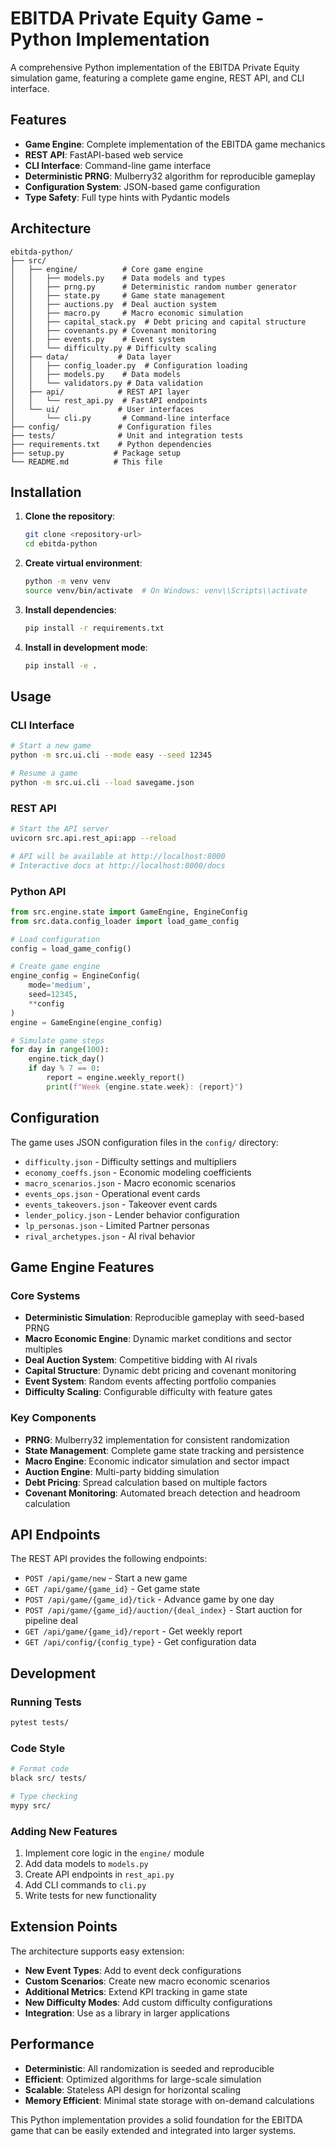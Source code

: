 # EBITDA Private Equity Game - Python Implementation

A comprehensive Python implementation of the EBITDA Private Equity simulation game, featuring a complete game engine, REST API, and CLI interface.

## Features

- **Game Engine**: Complete implementation of the EBITDA game mechanics
- **REST API**: FastAPI-based web service
- **CLI Interface**: Command-line game interface
- **Deterministic PRNG**: Mulberry32 algorithm for reproducible gameplay
- **Configuration System**: JSON-based game configuration
- **Type Safety**: Full type hints with Pydantic models

## Architecture

```
ebitda-python/
├── src/
│   ├── engine/          # Core game engine
│   │   ├── models.py    # Data models and types
│   │   ├── prng.py      # Deterministic random number generator
│   │   ├── state.py     # Game state management
│   │   ├── auctions.py  # Deal auction system
│   │   ├── macro.py     # Macro economic simulation
│   │   ├── capital_stack.py  # Debt pricing and capital structure
│   │   ├── covenants.py # Covenant monitoring
│   │   ├── events.py    # Event system
│   │   └── difficulty.py # Difficulty scaling
│   ├── data/           # Data layer
│   │   ├── config_loader.py  # Configuration loading
│   │   ├── models.py    # Data models
│   │   └── validators.py # Data validation
│   ├── api/            # REST API layer
│   │   └── rest_api.py  # FastAPI endpoints
│   └── ui/             # User interfaces
│       └── cli.py       # Command-line interface
├── config/             # Configuration files
├── tests/              # Unit and integration tests
├── requirements.txt    # Python dependencies
├── setup.py           # Package setup
└── README.md          # This file
```

## Installation

1. **Clone the repository**:
   ```bash
   git clone <repository-url>
   cd ebitda-python
   ```

2. **Create virtual environment**:
   ```bash
   python -m venv venv
   source venv/bin/activate  # On Windows: venv\\Scripts\\activate
   ```

3. **Install dependencies**:
   ```bash
   pip install -r requirements.txt
   ```

4. **Install in development mode**:
   ```bash
   pip install -e .
   ```

## Usage

### CLI Interface
```bash
# Start a new game
python -m src.ui.cli --mode easy --seed 12345

# Resume a game
python -m src.ui.cli --load savegame.json
```

### REST API
```bash
# Start the API server
uvicorn src.api.rest_api:app --reload

# API will be available at http://localhost:8000
# Interactive docs at http://localhost:8000/docs
```

### Python API
```python
from src.engine.state import GameEngine, EngineConfig
from src.data.config_loader import load_game_config

# Load configuration
config = load_game_config()

# Create game engine
engine_config = EngineConfig(
    mode='medium',
    seed=12345,
    **config
)
engine = GameEngine(engine_config)

# Simulate game steps
for day in range(100):
    engine.tick_day()
    if day % 7 == 0:
        report = engine.weekly_report()
        print(f"Week {engine.state.week}: {report}")
```

## Configuration

The game uses JSON configuration files in the `config/` directory:

- `difficulty.json` - Difficulty settings and multipliers
- `economy_coeffs.json` - Economic modeling coefficients
- `macro_scenarios.json` - Macro economic scenarios
- `events_ops.json` - Operational event cards
- `events_takeovers.json` - Takeover event cards
- `lender_policy.json` - Lender behavior configuration
- `lp_personas.json` - Limited Partner personas
- `rival_archetypes.json` - AI rival behavior

## Game Engine Features

### Core Systems
- **Deterministic Simulation**: Reproducible gameplay with seed-based PRNG
- **Macro Economic Engine**: Dynamic market conditions and sector multiples
- **Deal Auction System**: Competitive bidding with AI rivals
- **Capital Structure**: Dynamic debt pricing and covenant monitoring
- **Event System**: Random events affecting portfolio companies
- **Difficulty Scaling**: Configurable difficulty with feature gates

### Key Components
- **PRNG**: Mulberry32 implementation for consistent randomization
- **State Management**: Complete game state tracking and persistence
- **Macro Engine**: Economic indicator simulation and sector impact
- **Auction Engine**: Multi-party bidding simulation
- **Debt Pricing**: Spread calculation based on multiple factors
- **Covenant Monitoring**: Automated breach detection and headroom calculation

## API Endpoints

The REST API provides the following endpoints:

- `POST /api/game/new` - Start a new game
- `GET /api/game/{game_id}` - Get game state
- `POST /api/game/{game_id}/tick` - Advance game by one day
- `POST /api/game/{game_id}/auction/{deal_index}` - Start auction for pipeline deal
- `GET /api/game/{game_id}/report` - Get weekly report
- `GET /api/config/{config_type}` - Get configuration data

## Development

### Running Tests
```bash
pytest tests/
```

### Code Style
```bash
# Format code
black src/ tests/

# Type checking
mypy src/
```

### Adding New Features
1. Implement core logic in the `engine/` module
2. Add data models to `models.py`
3. Create API endpoints in `rest_api.py`
4. Add CLI commands to `cli.py`
5. Write tests for new functionality

## Extension Points

The architecture supports easy extension:

- **New Event Types**: Add to event deck configurations
- **Custom Scenarios**: Create new macro economic scenarios
- **Additional Metrics**: Extend KPI tracking in game state
- **New Difficulty Modes**: Add custom difficulty configurations
- **Integration**: Use as a library in larger applications

## Performance

- **Deterministic**: All randomization is seeded and reproducible
- **Efficient**: Optimized algorithms for large-scale simulation
- **Scalable**: Stateless API design for horizontal scaling
- **Memory Efficient**: Minimal state storage with on-demand calculations

This Python implementation provides a solid foundation for the EBITDA game that can be easily extended and integrated into larger systems.